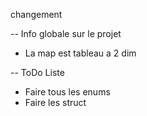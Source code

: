 changement

-- Info globale sur le projet

- La map est tableau a 2 dim


-- ToDo Liste

- Faire tous les enums
- Faire les struct 
